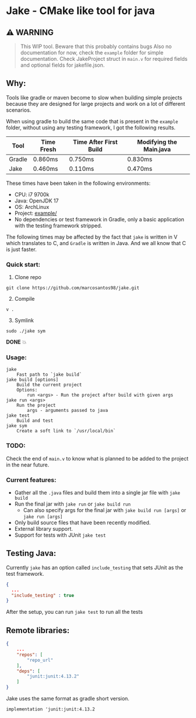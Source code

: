 # Jake - CMake like tool for java

## :warning: WARNING

> This WIP tool. Beware that this probably contains bugs
> Also no documentation for now, check the `example` folder for simple documentation.
> Check JakeProject struct in `main.v` for required fields and optional fields for jakefile.json.

## Why:

Tools like gradle or maven become to slow when building simple projects because they are designed for large projects and work on a lot of different scenarios.

When using gradle to build the same code that is present in the `example` folder, without using any testing framework, I got the following results.

| Tool   | Time Fresh | Time After First Build | Modifying the Main.java |
| ------ | ---------- | ---------------------- | ---------------------- |
| Gradle | 0.860ms    | 0.750ms                | 0.830ms                |
| Jake   | 0.460ms    | 0.110ms                | 0.470ms                |

These times have been taken in the following environments:
- CPU: i7 9700k
- Java: OpenJDK 17
- OS: ArchLinux
- Project: [example/]()
- No dependencies or test framework in Gradle, only a basic application with the testing framework stripped.

The following times may be affected by the fact that `jake` is written in V which translates to C, and `Gradle` is written in Java. And we all know that C is just faster.

### Quick start:

1. Clone repo
```
git clone https://github.com/marcosantos98/jake.git
```
2. Compile
```
v .
```
3. Symlink
```
sudo ./jake sym
```

**DONE** :boom:

### Usage:

```
jake
    Fast path to `jake build`
jake build [options]
    Build the current project
    Options:
        run <args> - Run the project after build with given args
jake run <args>
    Run the project
        args - arguments passed to java
jake test
    Build and test
jake sym
    Create a soft link to `/usr/local/bin`
```

### TODO:

Check the end of `main.v` to know what is planned to be added to the project in the near future.

### Current features:

- Gather all the `.java` files and build them into a single jar file with `jake build`
- Run the final jar with `jake run` or `jake build run`
  - Can also specify args for the final jar with `jake build run [args]` or `jake run [args]`
- Only build source files that have been recently modified.
- External library support.
- Support for tests with JUnit `jake test`

## Testing Java:

Currently `jake` has an option called `include_testing` that sets JUnit as the test framework.

```json
{
  ...
  "include_testing" : true
}
```
After the setup, you can run `jake test` to run all the tests

## Remote libraries:

```json
{
    ...
    "repos": [
        "repo_url"
    ],
    "deps": [
        "junit:junit:4.13.2"
    ]
}
```

Jake uses the same format as gradle short version.
```
implementation 'junit:junit:4.13.2
```
